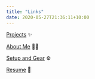 ```yaml
---
title: "Links"
date: 2020-05-27T21:36:11+10:00
---
```

[Projects](/projects) ✨

[About Me](/about) 👨‍💻

[Setup and Gear](/uses) ⚙️

[Resume](/resume) 📄